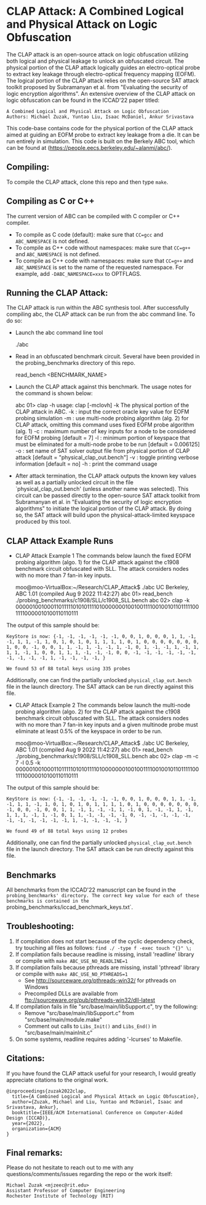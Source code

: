 # CLAP Attack: A Combined Logical and Physical Attack on Logic Obfuscation

The CLAP attack is an open-source attack on logic obfuscation utilizing both logical and physical leakage to unlock an obfuscated circuit. The physical portion of the CLAP attack logically guides an electro-optical probe to extract key leakage through electro-optical frequency mapping (EOFM). The logical portion of the CLAP attack relies on the open-source SAT attack toolkit proposed by Subramanyan et al. from "Evaluating the security of logic encryption algorithms". An extensive overview of the CLAP attack on logic obfuscation can be found in the ICCAD'22 paper titled:

    A Combined Logical and Physical Attack on Logic Obfuscation
    Authors: Michael Zuzak, Yuntao Liu, Isaac McDaniel, Ankur Srivastava

This code-base contains code for the physical portion of the CLAP attack aimed at guiding an EOFM probe to extract key leakage from a die. It can be run entirely in simulation. This code is built on the Berkely ABC tool, which can be found at (https://people.eecs.berkeley.edu/~alanmi/abc/).

## Compiling:

To compile the CLAP attack, clone this repo and then type `make`.

## Compiling as C or C++

The current version of ABC can be compiled with C compiler or C++ compiler.

 * To compile as C code (default): make sure that `CC=gcc` and `ABC_NAMESPACE` is not defined.
 * To compile as C++ code without namespaces: make sure that `CC=g++` and `ABC_NAMESPACE` is not defined.
 * To compile as C++ code with namespaces: make sure that `CC=g++` and `ABC_NAMESPACE` is set to
   the name of the requested namespace. For example, add `-DABC_NAMESPACE=xxx` to OPTFLAGS.

## Running the CLAP Attack:

The CLAP attack is run within the ABC synthesis tool. After successfully compiling abc, the CLAP attack can be run from the abc command line. To do so:

* Launch the abc command line tool

    ./abc

* Read in an obfuscated benchmark circuit. Several have been provided in the probing_benchmarks directory of this repo.

    read_bench <BENCHMARK_NAME>

* Launch the CLAP attack against this benchmark. The usage notes for the command is shown below:

    abc 01> clap -h
    usage: clap [-mclovh] -k <key> 
                   The physical portion of the CLAP attack in ABC.
        -k <key>   : input the correct oracle key value for EOFM probing simulation 
        -m         : use multi-node probing algorithm (alg. 2) for CLAP attack, omitting this command uses fixed EOFM probe algorithm (alg. 1)
        -c <int>   : maximum number of key inputs for a node to be considered for EOFM probing [default = 7]
        -l <float> : minimum portion of keyspace that must be eliminated for a multi-node probe to be run [default = 0.006125]
        -o <str>   : set name of SAT solver output file from physical portion of CLAP attack [default = "physical_clap_out.bench"]
        -v         : toggle printing verbose information [default = no]
        -h         : print the command usage 

* After attack termination, the CLAP attack outputs the known key values as well as a partially unlocked circuit in the file `physical_clap_out.bench' (unless another name was selected). This circuit can be passed directly to the open-source SAT attack toolkit from Subramanyan et al. in "Evaluating the security of logic encryption algorithms" to initiate the logical portion of the CLAP attack. By doing so, the SAT attack will build upon the physical-attack-limited keyspace produced by this tool.
    
## CLAP Attack Example Runs

* CLAP Attack Example 1
The commands below launch the fixed EOFM probing algorithm (algo. 1) for the CLAP attack against the c1908 benchmark circuit obfuscated with SLL. The attack considers nodes with no more than 7 fan-in key inputs.
    
    moo@moo-VirtualBox:~/Research/CLAP_Attack$ ./abc
    UC Berkeley, ABC 1.01 (compiled Aug  9 2022 11:42:27)
    abc 01> read_bench ./probing_benchmarks/c1908/SLL/c1908_SLL.bench 
    abc 02> clap -k 0000010010001101111101010111101000000010010011110010010110111110011110000010100110110111
    
The output of this sample should be:
    
    KeyStore is now: {-1, -1, -1, -1, -1, -1, 0, 0, 1, 0, 0, 0, 1, 1, -1, -1, 1, 1, -1, 1, 0, 1, 0, 1, 0, 1, 1, 1, 1, 0, 1, 0, 0, 0, 0, 0, 0, 0, 1, 0, 0, -1, 0, 0, 1, 1, -1, 1, -1, -1, 1, -1, 0, 1, -1, -1, 1, -1, 1, 1, 1, -1, 1, 0, 0, 1, 1, 1, -1, -1, -1, 0, 0, -1, -1, -1, -1, -1, -1, -1, -1, -1, -1, 1, -1, -1, -1, -1, }

    We found 53 of 88 total keys using 335 probes

Additionally, one can find the partially unlocked `physical_clap_out.bench` file in the launch directory. The SAT attack can be run directly against this file.
    
* CLAP Attack Example 2
The commands below launch the multi-node probing algorithm (algo. 2) for the CLAP attack against the c1908 benchmark circuit obfuscated with SLL. The attack considers nodes with no more than 7 fan-in key inputs and a given multinode probe must eliminate at least 0.5% of the keyspace in order to be run.
    
    moo@moo-VirtualBox:~/Research/CLAP_Attack$ ./abc
    UC Berkeley, ABC 1.01 (compiled Aug  9 2022 11:42:27)
    abc 01> read_bench ./probing_benchmarks/c1908/SLL/c1908_SLL.bench 
    abc 02> clap -m -c 7 -l 0.5 -k 0000010010001101111101010111101000000010010011110010010110111110011110000010100110110111
    
The output of this sample should be:
    
    KeyStore is now: {-1, -1, -1, -1, -1, -1, 0, 0, 1, 0, 0, 0, 1, 1, -1, -1, 1, 1, -1, 1, 0, 1, 0, 1, 0, 1, 1, 1, 1, 0, 1, 0, 0, 0, 0, 0, 0, 0, -1, 0, 0, -1, 0, 0, 1, 1, -1, 1, -1, -1, 1, -1, 0, 1, -1, -1, 1, -1, 1, 1, 1, -1, 1, -1, 0, 1, 1, -1, -1, -1, -1, 0, -1, -1, -1, -1, -1, -1, -1, -1, -1, -1, -1, 1, -1, -1, -1, -1, }

    We found 49 of 88 total keys using 12 probes

Additionally, one can find the partially unlocked `physical_clap_out.bench` file in the launch directory. The SAT attack can be run directly against this file.
    
## Benchmarks

All benchmarks from the ICCAD'22 manuscript can be found in the `probing_benchmarks' directory. The correct key value for each of these benchmarks is contained in the `probing_benchmarks/iccad_benchmark_keys.txt`.

## Troubleshooting:

 1. If compilation does not start because of the cyclic dependency check, 
try touching all files as follows: `find ./ -type f -exec touch "{}" \;`
 1. If compilation fails because readline is missing, install 'readline' library or
compile with `make ABC_USE_NO_READLINE=1`
 1. If compilation fails because pthreads are missing, install 'pthread' library or
compile with `make ABC_USE_NO_PTHREADS=1`
    * See http://sourceware.org/pthreads-win32/ for pthreads on Windows
    * Precompiled DLLs are available from ftp://sourceware.org/pub/pthreads-win32/dll-latest
 1. If compilation fails in file "src/base/main/libSupport.c", try the following:
    * Remove "src/base/main/libSupport.c" from "src/base/main/module.make"
    * Comment out calls to `Libs_Init()` and `Libs_End()` in "src/base/main/mainInit.c"
 1. On some systems, readline requires adding '-lcurses' to Makefile.

## Citations:

If you have found the CLAP attack useful for your research, I would greatly appreciate citations to the original work. 

    @inproceedings{zuzak2022clap,
      title={A Combined Logical and Physical Attack on Logic Obfuscation},
      author={Zuzak, Michael and Liu, Yuntao and McDaniel, Isaac and Srivastava, Ankur},
      booktitle={IEEE/ACM International Conference on Computer-Aided Design (ICCAD)},
      year={2022},
      organization={ACM}
    }

## Final remarks:

Please do not hesitate to reach out to me with any questions/comments/issues regarding the repo or the work itself:

    Michael Zuzak <mjzeec@rit.edu>
    Assistant Professor of Computer Engineering
    Rochester Institute of Technology (RIT) 
